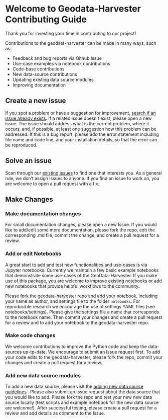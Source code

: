 # Welcome to Geodata-Harvester Contributing Guide 

Thank you for investing your time in contributing to our project! 

Contributions to the geodata-harvester can be made in many ways, such as:

- Feedback and bug reports via Github Issue
- Use-case examples via notebook contributions
- Code-base contributions
- New data-source contributions
- Updating existing data source modules
- Improving documentation


## Create a new issue

If you spot a problem or have a suggestion for improvement, [search if an issue already exists](https://github.com/Sydney-Informatics-Hub/geodata-harvester/issues). If a related issue doesn't exist, please open a new issue. The issue should address what is the current problem, where it occurs, and, if possible, at least one suggestion how this problem can be addressed. If this is a bug report, please add the error statement including file name and code line, and your installation details, so that the error can be reproduced.

## Solve an issue

Scan through our [existing issues](https://github.com/Sydney-Informatics-Hub/geodata-harvester/issues) to find one that interests you. As a general rule, we don’t assign issues to anyone. If you find an issue to work on, you are welcome to open a pull request with a fix.

## Make Changes

### Make documentation changes

For small documentation changes, please open a new Issue. If you would like to add/edit some more documentation, please fork the repo, edit the corresponding .md file, commit the change, and create a pull request for a review.


### Add or edit Notebooks

A great start to add and test new functionalities and use-cases is via Jupyter notebooks. Currently we maintain a few basic example notebooks that demonstrate some use-cases of the GeoData-Harvester. If you make use of this package, you are welcome to improve existing notebooks or add new notebooks that provide helpful workflows to the community. 

Please fork the geodata-harvester repo and add your notebook, including your name as author, and settings file to the folder `notebooks`. For reproducible research we encourage the use of settings YAML files (see notebooks/settings). Please give the settings file a name that corresponds to the notebook name. Then commit your changes and create a pull request for a review and to add your notebook to the geodata-harvester repo. 

### Make code changes

We welcome contributions to improve the Python code and keep the data-sources up-tp-date. We encourage to submit an Issue request first. To add your code edits to the geodata-harvester, please fork the repo, commit your changes and create a pull request for a review. 

### Add new data source modules

To add a new data source, please visit the [adding new data source guidelines](How_to_add_DataSources.md) . Please also submit an Issue request about the data source that you would like to add. Please fork the repo and test your new new data source locally (test scripts and example notebook for the new data source are welcome!). After successful testing, please create a pull request for a review and add details as comment to the Issue. 